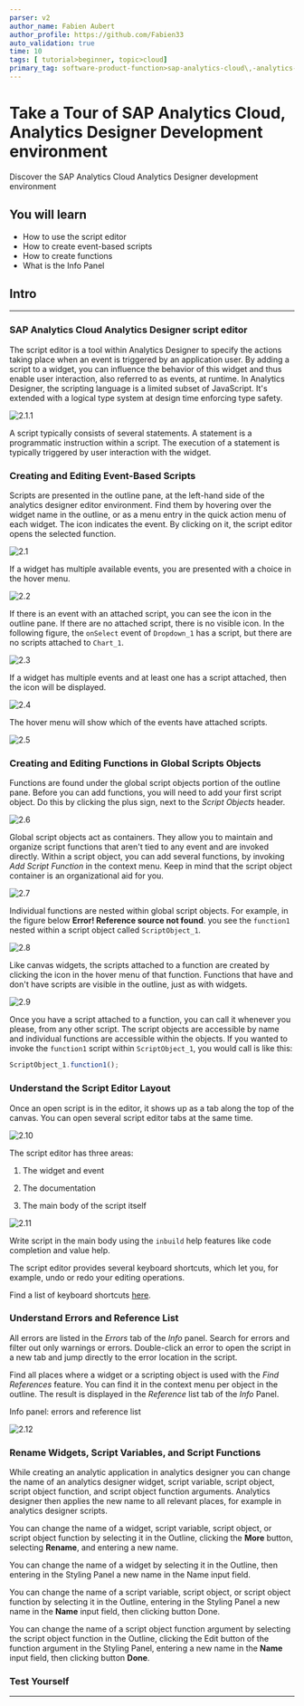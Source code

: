 ```yaml
---
parser: v2
author_name: Fabien Aubert
author_profile: https://github.com/Fabien33
auto_validation: true
time: 10
tags: [ tutorial>beginner, topic>cloud]
primary_tag: software-product-function>sap-analytics-cloud\,-analytics-designer
---
```


# Take a Tour of SAP Analytics Cloud, Analytics Designer Development environment
<!-- description --> Discover the SAP Analytics Cloud Analytics Designer development environment

<!-- ## Prerequisites
 - Prerequisite 1
 - Prerequisite 2 -->

## You will learn
  - How to use the script editor
  - How to create event-based scripts
  - How to create functions
  - What is the Info Panel

## Intro
<!-- Add additional information: Background information, longer prerequisites -->

---

### SAP Analytics Cloud Analytics Designer script editor


The script editor is a tool within Analytics Designer to specify the actions taking place when an event is triggered by an application user. By adding a script to a widget, you can influence the behavior of this widget and thus enable user interaction, also referred to as events, at runtime. In Analytics Designer, the scripting language is a limited subset of JavaScript. It's extended with a logical type system at design time enforcing type safety.

![2.1.1](2.1.1.jpg)

A script typically consists of several statements. A statement is a programmatic instruction within a script. The execution of a statement is typically triggered by user interaction with the widget.


### Creating and Editing Event-Based Scripts


Scripts are presented in the outline pane, at the left-hand side of the analytics designer editor environment. Find them by hovering over the widget name in the outline, or as a menu entry in the quick action menu of each widget. The icon indicates the event. By clicking on it, the script editor opens the selected function.

![2.1](2.1.png)

If a widget has multiple available events, you are presented with a choice in the hover menu.

![2.2](2.2.png)

If there is an event with an attached script, you can see the icon in the outline pane. If there are no attached script, there is no visible icon. In the following figure, the `onSelect` event of `Dropdown_1` has a script, but there are no scripts attached to `Chart_1`.

![2.3](2.3.png)

If a widget has multiple events and at least one has a script attached, then the icon will be displayed.

![2.4](2.4.png)

The hover menu will show which of the events have attached scripts.

![2.5](2.5.png)



### Creating and Editing Functions in Global Scripts Objects


Functions are found under the global script objects portion of the outline pane. Before you can add functions, you will need to add your first script object. Do this by clicking the plus sign, next to the *Script Objects* header.

![2.6](2.6.png)

Global script objects act as containers. They allow you to maintain and organize script functions that aren't tied to any event and are invoked directly. Within a script object, you can add several functions, by invoking *Add Script Function* in the context menu. Keep in mind that the script object container is an organizational aid for you.

![2.7](2.7.png)

Individual functions are nested within global script objects. For example, in the figure below **Error! Reference source not found**. you see the `function1` nested within a script object called `ScriptObject_1`.

![2.8](2.8.png)

Like canvas widgets, the scripts attached to a function are created by clicking the icon in the hover menu of that function. Functions that have and don't have scripts are visible in the outline, just as with widgets.

![2.9](2.9.png)

Once you have a script attached to a function, you can call it whenever you please, from any other script. The script objects are accessible by name and individual functions are accessible within the objects. If you wanted to invoke the `function1` script within `ScriptObject_1`, you would call is like this:

``` JavaScript
ScriptObject_1.function1();
```


### Understand the Script Editor Layout


Once an open script is in the editor, it shows up as a tab along the top of the canvas. You can open several script editor tabs at the same time.

![2.10](2.10.png)

The script editor has three areas:

1. The widget and event

2. The documentation

3. The main body of the script itself

![2.11](2.11.png)

Write script in the main body using the `inbuild` help features like code completion and value help.

The script editor provides several keyboard shortcuts, which let you, for example, undo or redo your editing operations.

Find a list of keyboard shortcuts [here](https://help.sap.com/viewer/00f68c2e08b941f081002fd3691d86a7/release/en-US/68dfa2fd057c4d13ad2772825e83b491.html).


### Understand Errors and Reference List


All errors are listed in the *Errors* tab of the *Info* panel. Search for errors and filter out only warnings or errors. Double-click an error to open the script in a new tab and jump directly to the error location in the script.

Find all places where a widget or a scripting object is used with the *Find References* feature. You can find it in the context menu per object in the outline. The result is displayed in the *Reference* list tab of the *Info* Panel.

Info panel: errors and reference list

![2.12](2.12.png)


### Rename Widgets, Script Variables, and Script Functions


While creating an analytic application in analytics designer you can change the name of an analytics designer widget, script variable, script object, script object function, and script object function arguments. Analytics designer then applies the new name to all relevant places, for example in analytics designer scripts.

You can change the name of a widget, script variable, script object, or script object function by selecting it in the Outline, clicking the **More** button, selecting **Rename**, and entering a new name.

You can change the name of a widget by selecting it in the Outline, then entering in the Styling Panel a new name in the Name input field.

You can change the name of a script variable, script object, or script object function by selecting it in the Outline, entering in the Styling Panel a new name in the **Name** input field, then clicking button Done.

You can change the name of a script object function argument by selecting the script object function in the Outline, clicking the Edit button of the function argument in the Styling Panel, entering a new name in the **Name** input field, then clicking button **Done**.



### Test Yourself



---
